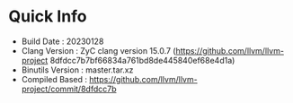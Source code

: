 # Quick Info
* Build Date : 20230128
* Clang Version : ZyC clang version 15.0.7 (https://github.com/llvm/llvm-project 8dfdcc7b7bf66834a761bd8de445840ef68e4d1a)
* Binutils Version : master.tar.xz
* Compiled Based : https://github.com/llvm/llvm-project/commit/8dfdcc7b

